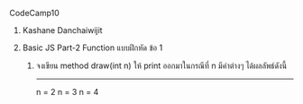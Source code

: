 CodeCamp10  
1. Kashane Danchaiwijit  
2. Basic JS Part-2 Function แบบฝึกหัด  ข้อ 1

    1) จงเขียน method draw(int n) ให้ print ออกมาในกรณีที่ n มีค่าต่างๆ ได้ผลลัพธ์ดังนี้
        **              ***             ****
        n = 2           n = 3           n = 4

